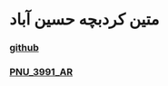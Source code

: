 # متین کردبچه حسین آباد 

### [github](https://github.com/matin-kurd)

### [PNU_3991_AR](https://github.com/matin-kurd/PNU_3991)
